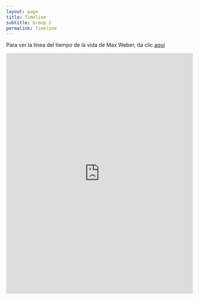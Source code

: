```yaml
---
layout: page
title: Timeline
subtitle: Group 2
permalink: timeline
---
```


Para ver la línea del tiempo de la vida de Max Weber, da clic [aquí](https://cdn.knightlab.com/libs/timeline3/latest/embed/index.html?source=1xKUTgJXnuS_r-J53n328bxj6hZihE_ZEJbvsDhXRumI&font=Default&lang=en&initial_zoom=2&height=650)


<iframe src='https://cdn.knightlab.com/libs/timeline3/latest/embed/index.html?source=1xKUTgJXnuS_r-J53n328bxj6hZihE_ZEJbvsDhXRumI&font=Default&lang=en&initial_zoom=2&height=650' width='100%' height='650' webkitallowfullscreen mozallowfullscreen allowfullscreen frameborder='0'></iframe>
